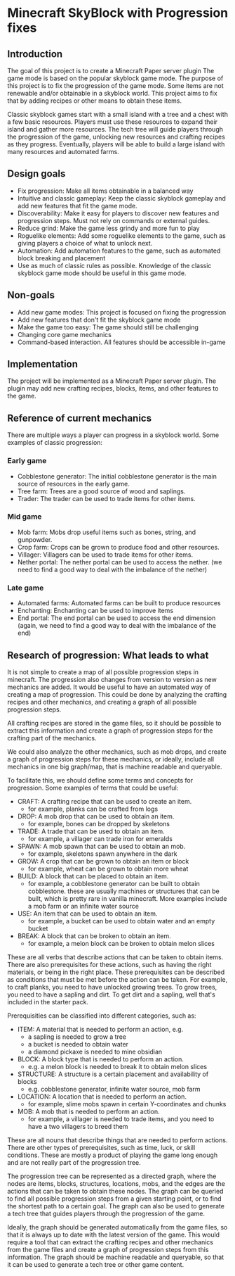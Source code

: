 # Minecraft SkyBlock with Progression fixes

## Introduction
The goal of this project is to create a Minecraft Paper server plugin
The game mode is based on the popular skyblock game mode.
The purpose of this project is to fix the progression of the game mode.
Some items are not renewable and/or obtainable in a skyblock world.
This project aims to fix that by adding recipes or other means to obtain
these items.

Classic skyblock games start with a small island with a tree and a chest
with a few basic resources. Players must use these resources to expand
their island and gather more resources. The tech tree will guide players
through the progression of the game, unlocking new resources and
crafting recipes as they progress. Eventually, players will be able to
build a large island with many resources and automated farms.

## Design goals
- Fix progression: Make all items obtainable in a balanced way
- Intuitive and classic gameplay: Keep the classic skyblock gameplay
and add new features that fit the game mode.
- Discoverability: Make it easy for players to discover new features
  and progression steps. Must not rely on commands or external guides.
- Reduce grind: Make the game less grindy and more fun to play
- Roguelike elements: Add some roguelike elements to the game, such as
giving players a choice of what to unlock next.
- Automation: Add automation features to the game, such as automated
block breaking and placement
- Use as much of classic rules as possible. Knowledge of the classic
skyblock game mode should be useful in this game mode.


## Non-goals
- Add new game modes: This project is focused on fixing the progression
- Add new features that don't fit the skyblock game mode
- Make the game too easy: The game should still be challenging
- Changing core game mechanics
- Command-based interaction. All features should be accessible in-game

## Implementation
The project will be implemented as a Minecraft Paper server plugin.
The plugin may add new crafting recipes, blocks, items, and other
features to the game.

## Reference of current mechanics
There are multiple ways a player can progress in a skyblock world.
Some examples of classic progression:

### Early game
- Cobblestone generator: The initial cobblestone generator is the
main source of resources in the early game.
- Tree farm: Trees are a good source of wood and saplings.
- Trader: The trader can be used to trade items for other items.

### Mid game
- Mob farm: Mobs drop useful items such as bones, string, and gunpowder.
- Crop farm: Crops can be grown to produce food and other resources.
- Villager: Villagers can be used to trade items for other items.
- Nether portal: The nether portal can be used to access the nether.
  (we need to find a good way to deal with the imbalance of the nether)

### Late game
- Automated farms: Automated farms can be built to produce resources
- Enchanting: Enchanting can be used to improve items
- End portal: The end portal can be used to access the end dimension
  (again, we need to find a good way to deal with the imbalance of the end)

## Research of progression: What leads to what
It is not simple to create a map of all possible progression steps in minecraft.
The progression also changes from version to version as new mechanics are added.
It would be useful to have an automated way of creating a map of progression.
This could be done by analyzing the crafting recipes and other mechanics,
and creating a graph of all possible progression steps.

All crafting recipes are stored in the game files, so it should be possible
to extract this information and create a graph of progression steps for the crafting
part of the mechanics.

We could also analyze the other mechanics, such as mob drops, and create a graph
of progression steps for these mechanics, or ideally, include all mechanics in one
big graph/map, that is machine readable and queryable.

To facilitate this, we should define some terms and concepts for progression.
Some examples of terms that could be useful:
- CRAFT: A crafting recipe that can be used to create an item.
  - for example, planks can be crafted from logs
- DROP: A mob drop that can be used to obtain an item.
  - for example, bones can be dropped by skeletons
- TRADE: A trade that can be used to obtain an item.
  - for example, a villager can trade iron for emeralds
- SPAWN: A mob spawn that can be used to obtain an mob.
  - for example, skeletons spawn anywhere in the dark
- GROW: A crop that can be grown to obtain an item or block
  - for example, wheat can be grown to obtain more wheat
- BUILD: A block that can be placed to obtain an item.
  - for example, a cobblestone generator can be built to obtain cobblestone.
  these are usually machines or structures that can be built, which is pretty
  rare in vanilla minecraft. More examples include a mob farm or an infinite water source
- USE: An item that can be used to obtain an item.
  - for example, a bucket can be used to obtain water and an empty bucket
- BREAK: A block that can be broken to obtain an item.
  - for example, a melon block can be broken to obtain melon slices

These are all verbs that describe actions that can be taken to obtain items.
There are also prerequisites for these actions, such as having the right materials,
or being in the right place. These prerequisites can be described as conditions
that must be met before the action can be taken. For example, to craft planks,
you need to have unlocked growing trees. To grow trees, you need to have a sapling
and dirt. To get dirt and a sapling, well that's included in the starter pack.

Prerequisities can be classified into different categories, such as:
- ITEM: A material that is needed to perform an action, e.g.
  - a sapling is needed to grow a tree
  - a bucket is needed to obtain water
  - a diamond pickaxe is needed to mine obsidian
- BLOCK: A block type that is needed to perform an action.
  - e.g. a melon block is needed to break it to obtain melon slices
- STRUCTURE: A structure is a certain placement and availability of blocks
  - e.g. cobblestone generator, infinite water source, mob farm
- LOCATION: A location that is needed to perform an action.
  - for example, slime mobs spawn in certain Y-coordinates and chunks
- MOB: A mob that is needed to perform an action.
  - for example, a villager is needed to trade items, and you need to
    have a two villagers to breed them

These are all nouns that describe things that are needed to perform actions.
There are other types of prerequisites, such as time, luck, or skill
conditions. These are mostly a product of playing the game long enough and are
not really part of the progression tree.

The progression tree can be represented as a directed graph, where the nodes
are items, blocks, structures, locations, mobs, and the edges are the actions
that can be taken to obtain these nodes. The graph can be queried to find
all possible progression steps from a given starting point, or to find
the shortest path to a certain goal. The graph can also be used to generate
a tech tree that guides players through the progression of the game.

Ideally, the graph should be generated automatically from the game files,
so that it is always up to date with the latest version of the game.
This would require a tool that can extract the crafting recipes and other
mechanics from the game files and create a graph of progression steps
from this information. The graph should be machine readable and queryable,
so that it can be used to generate a tech tree or other game content.

